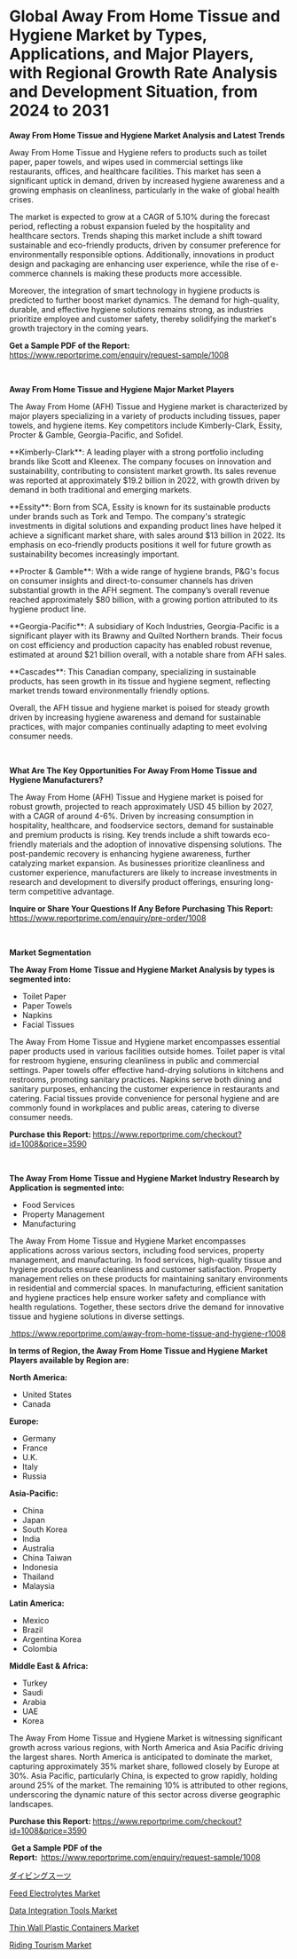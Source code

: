 <p><h1>Global Away From Home Tissue and Hygiene Market by Types, Applications, and Major Players, with Regional Growth Rate Analysis and Development Situation, from 2024 to 2031</h1></p><p><strong>Away From Home Tissue and Hygiene Market Analysis and Latest Trends</strong></p>
<p><p>Away From Home Tissue and Hygiene refers to products such as toilet paper, paper towels, and wipes used in commercial settings like restaurants, offices, and healthcare facilities. This market has seen a significant uptick in demand, driven by increased hygiene awareness and a growing emphasis on cleanliness, particularly in the wake of global health crises. </p><p>The market is expected to grow at a CAGR of 5.10% during the forecast period, reflecting a robust expansion fueled by the hospitality and healthcare sectors. Trends shaping this market include a shift toward sustainable and eco-friendly products, driven by consumer preference for environmentally responsible options. Additionally, innovations in product design and packaging are enhancing user experience, while the rise of e-commerce channels is making these products more accessible. </p><p>Moreover, the integration of smart technology in hygiene products is predicted to further boost market dynamics. The demand for high-quality, durable, and effective hygiene solutions remains strong, as industries prioritize employee and customer safety, thereby solidifying the market's growth trajectory in the coming years.</p></p>
<p><strong>Get a Sample PDF of the Report:&nbsp;</strong> <a href="https://www.reportprime.com/enquiry/request-sample/1008">https://www.reportprime.com/enquiry/request-sample/1008</a></p>
<p>&nbsp;</p>
<p><strong>Away From Home Tissue and Hygiene Major Market Players</strong></p>
<p><p>The Away From Home (AFH) Tissue and Hygiene market is characterized by major players specializing in a variety of products including tissues, paper towels, and hygiene items. Key competitors include Kimberly-Clark, Essity, Procter & Gamble, Georgia-Pacific, and Sofidel.</p><p>**Kimberly-Clark**: A leading player with a strong portfolio including brands like Scott and Kleenex. The company focuses on innovation and sustainability, contributing to consistent market growth. Its sales revenue was reported at approximately $19.2 billion in 2022, with growth driven by demand in both traditional and emerging markets.</p><p>**Essity**: Born from SCA, Essity is known for its sustainable products under brands such as Tork and Tempo. The company's strategic investments in digital solutions and expanding product lines have helped it achieve a significant market share, with sales around $13 billion in 2022. Its emphasis on eco-friendly products positions it well for future growth as sustainability becomes increasingly important.</p><p>**Procter & Gamble**: With a wide range of hygiene brands, P&G's focus on consumer insights and direct-to-consumer channels has driven substantial growth in the AFH segment. The company’s overall revenue reached approximately $80 billion, with a growing portion attributed to its hygiene product line.</p><p>**Georgia-Pacific**: A subsidiary of Koch Industries, Georgia-Pacific is a significant player with its Brawny and Quilted Northern brands. Their focus on cost efficiency and production capacity has enabled robust revenue, estimated at around $21 billion overall, with a notable share from AFH sales.</p><p>**Cascades**: This Canadian company, specializing in sustainable products, has seen growth in its tissue and hygiene segment, reflecting market trends toward environmentally friendly options.</p><p>Overall, the AFH tissue and hygiene market is poised for steady growth driven by increasing hygiene awareness and demand for sustainable practices, with major companies continually adapting to meet evolving consumer needs.</p></p>
<p>&nbsp;</p>
<p><strong>What Are The Key Opportunities For Away From Home Tissue and Hygiene Manufacturers?</strong></p>
<p><p>The Away From Home (AFH) Tissue and Hygiene market is poised for robust growth, projected to reach approximately USD 45 billion by 2027, with a CAGR of around 4-6%. Driven by increasing consumption in hospitality, healthcare, and foodservice sectors, demand for sustainable and premium products is rising. Key trends include a shift towards eco-friendly materials and the adoption of innovative dispensing solutions. The post-pandemic recovery is enhancing hygiene awareness, further catalyzing market expansion. As businesses prioritize cleanliness and customer experience, manufacturers are likely to increase investments in research and development to diversify product offerings, ensuring long-term competitive advantage.</p></p>
<p><strong>Inquire or Share Your Questions If Any Before Purchasing This Report:</strong> <a href="https://www.reportprime.com/enquiry/pre-order/1008">https://www.reportprime.com/enquiry/pre-order/1008</a></p>
<p>&nbsp;</p>
<p><strong>Market Segmentation</strong></p>
<p><strong>The Away From Home Tissue and Hygiene Market Analysis by types is segmented into:</strong></p>
<p><ul><li>Toilet Paper</li><li>Paper Towels</li><li>Napkins</li><li>Facial Tissues</li></ul></p>
<p><p>The Away From Home Tissue and Hygiene market encompasses essential paper products used in various facilities outside homes. Toilet paper is vital for restroom hygiene, ensuring cleanliness in public and commercial settings. Paper towels offer effective hand-drying solutions in kitchens and restrooms, promoting sanitary practices. Napkins serve both dining and sanitary purposes, enhancing the customer experience in restaurants and catering. Facial tissues provide convenience for personal hygiene and are commonly found in workplaces and public areas, catering to diverse consumer needs.</p></p>
<p><strong>Purchase this Report:&nbsp;</strong><a href="https://www.reportprime.com/checkout?id=1008&price=3590">https://www.reportprime.com/checkout?id=1008&price=3590</a></p>
<p>&nbsp;</p>
<p><strong>The Away From Home Tissue and Hygiene Market Industry Research by Application is segmented into:</strong></p>
<p><ul><li>Food Services</li><li>Property Management</li><li>Manufacturing</li></ul></p>
<p><p>The Away From Home Tissue and Hygiene Market encompasses applications across various sectors, including food services, property management, and manufacturing. In food services, high-quality tissue and hygiene products ensure cleanliness and customer satisfaction. Property management relies on these products for maintaining sanitary environments in residential and commercial spaces. In manufacturing, efficient sanitation and hygiene practices help ensure worker safety and compliance with health regulations. Together, these sectors drive the demand for innovative tissue and hygiene solutions in diverse settings.</p></p>
<p><a href="https://www.reportprime.com/away-from-home-tissue-and-hygiene-r1008">&nbsp;https://www.reportprime.com/away-from-home-tissue-and-hygiene-r1008</a></p>
<p><strong>In terms of Region, the Away From Home Tissue and Hygiene Market Players available by Region are:</strong></p>
<p>
    <p> <strong> North America: </strong>
        <ul>
            <li>United States</li>
            <li>Canada</li>
        </ul>
        </p> 
    <p> <strong> Europe: </strong>
        <ul>
            <li>Germany</li>
            <li>France</li>
            <li>U.K.</li>
            <li>Italy</li>
            <li>Russia</li>
        </ul>
        </p> 
    <p> <strong> Asia-Pacific: </strong>
        <ul>
            <li>China</li>
            <li>Japan</li>
            <li>South Korea</li>
            <li>India</li>
            <li>Australia</li>
            <li>China Taiwan</li>
            <li>Indonesia</li>
            <li>Thailand</li>
            <li>Malaysia</li>
        </ul>
        </p> 
    <p> <strong> Latin America: </strong>
        <ul>
            <li>Mexico</li>
            <li>Brazil</li>
            <li>Argentina Korea</li>
            <li>Colombia</li>
        </ul>
        </p> 
    <p> <strong> Middle East & Africa: </strong>
        <ul>
            <li>Turkey</li>
            <li>Saudi</li>
            <li>Arabia</li>
            <li>UAE</li>
            <li>Korea</li>
        </ul>
    </p>
    </p>
<p><p>The Away From Home Tissue and Hygiene Market is witnessing significant growth across various regions, with North America and Asia Pacific driving the largest shares. North America is anticipated to dominate the market, capturing approximately 35% market share, followed closely by Europe at 30%. Asia Pacific, particularly China, is expected to grow rapidly, holding around 25% of the market. The remaining 10% is attributed to other regions, underscoring the dynamic nature of this sector across diverse geographic landscapes.</p></p>
<p><strong>Purchase this Report: </strong><a href="https://www.reportprime.com/checkout?id=1008&price=3590">https://www.reportprime.com/checkout?id=1008&price=3590</a></p>
<p>&nbsp;<strong>Get a Sample PDF of the Report:&nbsp;&nbsp;</strong><a href="https://www.reportprime.com/enquiry/request-sample/1008">https://www.reportprime.com/enquiry/request-sample/1008</a></p>
<p><strong></strong></p>
<p><p><a href="https://medium.com/@jessicagtk0/%E3%83%80%E3%82%A4%E3%83%93%E3%83%B3%E3%82%B0%E3%82%B9%E3%83%BC%E3%83%84%E5%B8%82%E5%A0%B4%E3%81%AE%E3%83%88%E3%83%AC%E3%83%B3%E3%83%89-%E5%B8%82%E5%A0%B4%E3%82%BB%E3%82%B0%E3%83%A1%E3%83%B3%E3%83%86%E3%83%BC%E3%82%B7%E3%83%A7%E3%83%B3%E3%81%AE%E8%A9%B3%E7%B4%B0%E3%81%AA%E7%A0%94%E7%A9%B6%E3%81%A8%E6%96%B0%E3%81%9F%E3%81%AA%E3%83%88%E3%83%AC%E3%83%B3%E3%83%89%E3%81%AE%E9%87%8D%E8%A6%81%E6%80%A7%E3%81%AE%E5%88%86%E6%9E%90-29f380a48b71">ダイビングスーツ</a></p><p><a href="https://issuu.com/reportprime-2/docs/feed-electrolytes-market-size-2030._1611ccc49ad3e7">Feed Electrolytes Market</a></p><p><a href="https://medium.com/@soloncarter1929/data-integration-tools-market-industry-landscape-growth-trajectories-and-global-markets-4c39cc29f8d8">Data Integration Tools Market</a></p><p><a href="https://www.linkedin.com/pulse/mapping-thin-wall-plastic-containers-market-trends-challenges-8qesf?trackingId=DyLip9AQSlOmUeRlvbJ%2B7A%3D%3D">Thin Wall Plastic Containers Market</a></p><p><a href="https://medium.com/@parmer78465/riding-tourism-market-a-global-and-regional-analysis-2024-2031-e82f4d86c2bb">Riding Tourism Market</a></p></p>
